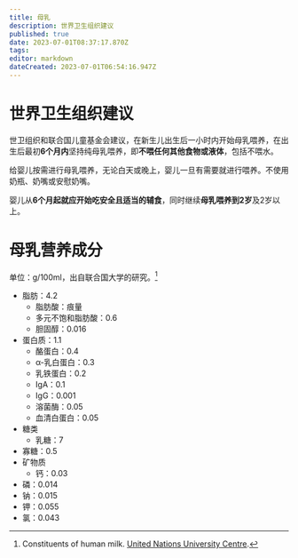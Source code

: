 ```yaml
---
title: 母乳
description: 世界卫生组织建议
published: true
date: 2023-07-01T08:37:17.870Z
tags: 
editor: markdown
dateCreated: 2023-07-01T06:54:16.947Z
---
```


# 世界卫生组织建议

世卫组织和联合国儿童基金会建议，在新生儿出生后一小时内开始母乳喂养，在出生后最初**6个月内**坚持纯母乳喂养，即**不喂任何其他食物或液体**，包括不喂水。

给婴儿按需进行母乳喂养，无论白天或晚上，婴儿一旦有需要就进行喂养。不使用奶瓶、奶嘴或安慰奶嘴。

婴儿从**6个月起就应开始吃安全且适当的辅食**，同时继续**母乳喂养到2岁**及2岁以上。

# 母乳营养成分
单位：g/100ml，出自联合国大学的研究。[^1]
- 脂肪：4.2
	- 脂肪酸：痕量
	- 多元不饱和脂肪酸：0.6
	- 胆固醇：0.016
- 蛋白质：1.1
	- 酪蛋白：0.4
  - α-乳白蛋白：0.3
  - 乳铁蛋白：0.2
  - IgA：0.1
  - IgG：0.001
  - 溶菌酶：0.05
  - 血清白蛋白：0.05
 - 糖类
 	- 乳糖：7
  - 寡糖：0.5
 - 矿物质
 	- 钙：0.03
  - 磷：0.014
  - 钠：0.015
  - 钾：0.055
  - 氯：0.043
  
  
  
  [^1]: Constituents of human milk. [United Nations University Centre](https://archive.unu.edu/unupress/food/8F174e/8F174E04.htm).